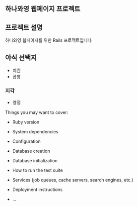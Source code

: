하나와영 웹페이지 프로젝트 
---

## 프로젝트 설명
하나와영 웹페이지를 위한 Rails 프로젝트입니다

## 야식 선택지
- 치킨
- 곱창


### 지각
- 영정

Things you may want to cover:

* Ruby version

* System dependencies

* Configuration

* Database creation

* Database initialization

* How to run the test suite

* Services (job queues, cache servers, search engines, etc.)

* Deployment instructions

* ...
